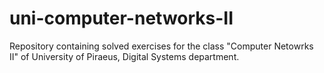 # uni-computer-networks-II

Repository containing solved exercises for the class "Computer Netowrks II" of University of Piraeus, Digital Systems department.
